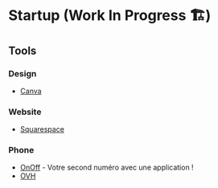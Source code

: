 # Startup (Work In Progress 🏗)

## Tools

### Design

- [Canva](https://www.canva.com/)

### Website

- [Squarespace](https://squarespace.com/) 

### Phone

- [OnOff](https://www.onoff.app/) - Votre second numéro avec une application !
- [OVH](https://www.ovhtelecom.fr/telephonie/voip/)
